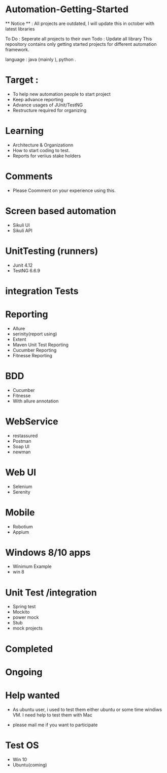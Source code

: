 # Automation-Getting-Started
** Notice ** : All projects are outdated, I will update this in october with latest libraries 

To Do : Seperate all projects to their own 
Todo : Update all library 
This repository contains only getting started projects for different automation framework. 


language : java (mainly ), python .

# Target : 
- To help new automation people to start project 
- Keep advance reporting 
- Advance usages of JUnit/TestNG
- Restructure required for organizing 

# Learning 
- Architecture & Organizationn
- How to start coding to test.
- Reports for veriius stake holders 

# Comments
- Please Coomment on your experience using this.

# Screen based automation 
- Sikuli UI
- Sikuli API

# UnitTesting (runners)
- Junit 4.12
- TestNG 6.6.9

# integration Tests

# Reporting 
- Allure
- serinity(report using)
- Extent
- Maven Unit Test Reporting 
- Cucumber Reporting
- Fitnesse Reporting

# BDD 
- Cucumber
- Fitnesse
- With allure annotation

# WebService 
- restassured
- Postman
- Soap UI
- newman

# Web UI
- Selenium
- Serenity

# Mobile
- Robotium
- Appium

# Windows 8/10 apps
 - Winimum Example 
 - win 8

# Unit Test /integration 
- Spring test
- Mockito
- power mock 
- Stub
- mock projects 

# Completed 

# Ongoing
# Help wanted
- As ubuntu user, i used to test them either ubuntu or some time windiws VM. I need help to test them with Mac

- please mail me if you want to participate 

# Test OS 
- Win 10 
- Ubuntu(coming)
